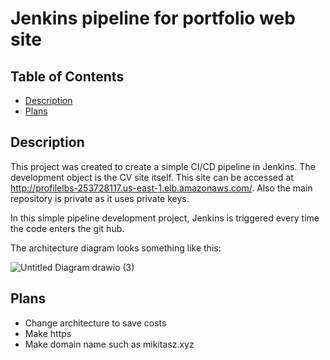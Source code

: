 # Jenkins pipeline for portfolio web site
## Table of Contents
- [Description](#description)
- [Plans](#lans)

## Description
This project was created to create a simple CI/CD pipeline in Jenkins. The development object is the CV site itself. This site can be accessed at http://profilelbs-253728117.us-east-1.elb.amazonaws.com/. 
Also the main repository is private as it uses private keys. 

In this simple pipeline development project, Jenkins is triggered every time the code enters the git hub.

The architecture diagram looks something like this:

![Untitled Diagram drawio (3)](https://github.com/Mikitasz/Portfolio-Public/assets/94795099/4801d6ce-2485-4918-b517-db095d09ca2d)

## Plans
- Change architecture to save costs
- Make https
- Make domain name such as mikitasz.xyz

